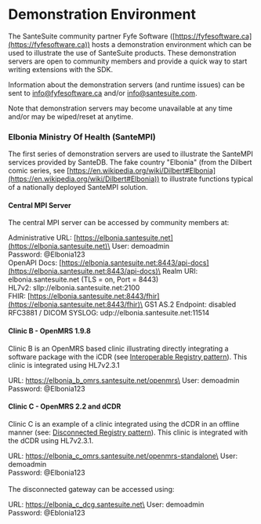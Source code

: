 # Demonstration Environment

The SanteSuite community partner Fyfe Software ([https://fyfesoftware.ca](https://fyfesoftware.ca)) hosts a demonstration environment which can be used to illustrate the use of SanteSuite products. These demonstration servers are open to community members and provide a quick way to start writing extensions with the SDK.

Information about the demonstration servers (and runtime issues) can be sent to [info@fyfesoftware.ca](mailto:info@fyfesoftware.ca) and/or [info@santesuite.com](mailto:info@santesuite.com).

Note that demonstration servers may become unavailable at any time and/or may be wiped/reset at anytime.

### Elbonia Ministry Of Health (SanteMPI)

The first series of demonstration servers are used to illustrate the SanteMPI services provided by SanteDB. The fake country "Elbonia" (from the Dilbert comic series, see [https://en.wikipedia.org/wiki/Dilbert#Elbonia](https://en.wikipedia.org/wiki/Dilbert#Elbonia)) to illustrate functions typical of a nationally deployed SanteMPI solution. 

#### Central MPI Server

The central MPI server can be accessed by community members at:

Administrative URL: [https://elbonia.santesuite.net](https://elbonia.santesuite.net)\
User: demoadmin\
Password: @Elbonia123\
OpenAPI Docs: [https://elbonia.santesuite.net:8443/api-docs](https://elbonia.santesuite.net:8443/api-docs)\
Realm URI: elbonia.santesuite.net (TLS = on, Port = 8443)\
HL7v2: sllp://elbonia.santesuite.net:2100\
FHIR: [https://elbonia.santesuite.net:8443/fhir](https://elbonia.santesuite.net:8443/fhir)\
GS1 AS.2 Endpoint: disabled\
RFC3881 / DICOM SYSLOG: udp://elbonia.santesuite.net:11514

#### Clinic B - OpenMRS 1.9.8

Clinic B is an OpenMRS based clinic illustrating directly integrating a software package with the iCDR (see [Interoperable Registry pattern](installation/planning-and-preparation-work/deployment-patterns.md#interoperable-registry)). This clinic is integrated using HL7v2.3.1

URL: https://elbonia_b_omrs.santesuite.net/openmrs\
User: demoadmin\
Password: @Elbonia123

#### Clinic C - OpenMRS 2.2 and dCDR

Clinic C is an example of a clinic integrated using the dCDR in an offline manner (see: [Disconnected Registry pattern](installation/planning-and-preparation-work/deployment-patterns.md#disconnected-registry)). This clinic is integrated with the dCDR using HL7v2.3.1.

URL: https://elbonia_c_omrs.santesuite.net/openmrs-standalone\
User: demoadmin\
Password: @Elbonia123\
\
The disconnected gateway can be accessed using:

URL: https://elbonia_c_dcg.santesuite.net\
User: demoadmin\
Password: @Eblonia123

